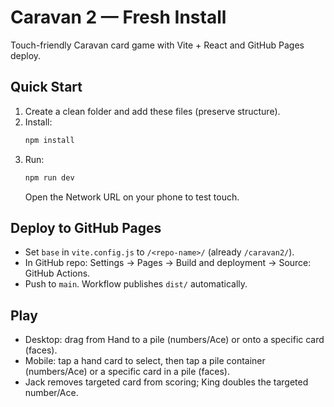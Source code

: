 # Caravan 2 — Fresh Install

Touch-friendly Caravan card game with Vite + React and GitHub Pages deploy.

## Quick Start

1. Create a clean folder and add these files (preserve structure).
2. Install:
   ```bash
   npm install
   ```
3. Run:
   ```bash
   npm run dev
   ```
   Open the Network URL on your phone to test touch.

## Deploy to GitHub Pages

- Set `base` in `vite.config.js` to `/<repo-name>/` (already `/caravan2/`).
- In GitHub repo: Settings → Pages → Build and deployment → Source: GitHub Actions.
- Push to `main`. Workflow publishes `dist/` automatically.

## Play

- Desktop: drag from Hand to a pile (numbers/Ace) or onto a specific card (faces).
- Mobile: tap a hand card to select, then tap a pile container (numbers/Ace) or a specific card in a pile (faces).
- Jack removes targeted card from scoring; King doubles the targeted number/Ace.